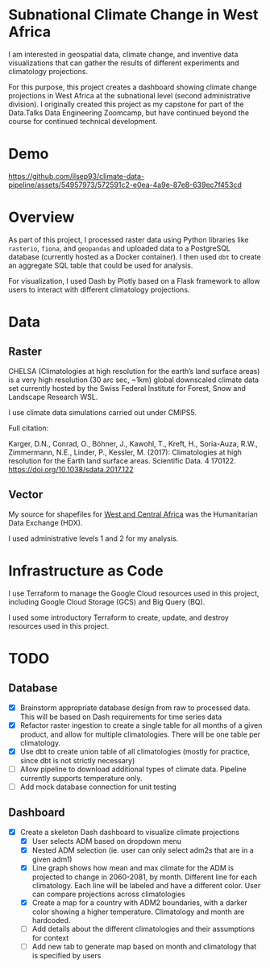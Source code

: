 # Subnational Climate Change in West Africa

I am interested in geospatial data, climate change, and inventive data visualizations that can gather the results of different experiments and climatology projections.

For this purpose, this project creates a dashboard showing climate change projections in West Africa at the subnational level (second administrative division). I originally created this project as my capstone for part of the Data.Talks Data Engineering Zoomcamp, but have continued beyond the course for continued technical development.

# Demo

https://github.com/ilsep93/climate-data-pipeline/assets/54957973/572591c2-e0ea-4a9e-87e8-639ec7f453cd

# Overview

As part of this project, I processed raster data using Python libraries like `rasterio`, `fiona`, and `geopandas` and uploaded data to a PostgreSQL database (currently hosted as a Docker container). I then used `dbt` to create an aggregate SQL table that could be used for analysis.

For visualization, I used Dash by Plotly based on a Flask framework to allow users to interact with different climatology projections.

# Data

## Raster

CHELSA (Climatologies at high resolution for the earth’s land surface areas) is a very high resolution (30 arc sec, ~1km) global downscaled climate data set currently hosted by the Swiss Federal Institute for Forest, Snow and Landscape Research WSL.

I use climate data simulations carried out under CMIPS5.

Full citation:

 Karger, D.N., Conrad, O., Böhner, J., Kawohl, T., Kreft, H., Soria-Auza, R.W., Zimmermann, N.E., Linder, P., Kessler, M. (2017): Climatologies at high resolution for the Earth land surface areas. Scientific Data. 4 170122. https://doi.org/10.1038/sdata.2017.122

 ## Vector

My source for shapefiles for [West and Central Africa](https://data.humdata.org/dataset/west-and-central-africa-administrative-boundaries-levels) was the Humanitarian Data Exchange (HDX).

I used administrative levels 1 and 2 for my analysis.

# Infrastructure as Code

I use Terraform to manage the Google Cloud resources used in this project, including Google Cloud Storage (GCS) and Big Query (BQ).

I used some introductory Terraform to create, update, and destroy resources used in this project.

# TODO

## Database

- [X] Brainstorm appropriate database design from raw to processed data. This will be based on Dash requirements for time series data
- [X] Refactor raster ingestion to create a single table for all months of a given product, and allow for multiple climatologies. There will be one table per climatology.
 - [X] Use dbt to create union table of all climatologies (mostly for practice, since dbt is not strictly necessary)
 - [ ] Allow pipeline to download additional types of climate data. Pipeline currently supports temperature only.
 - [ ] Add mock database connection for unit testing

## Dashboard

- [X] Create a skeleton Dash dashboard to visualize climate projections
  - [X] User selects ADM based on dropdown menu
  - [X] Nested ADM selection (ie. user can only select adm2s that are in a given adm1)
  - [X] Line graph shows how mean and max climate for the ADM is projected to change in 2060-2081, by month. Different line for each climatology. Each line will be labeled and have a different color. User can compare projections across climatologies
  - [X] Create a map for a country with ADM2 boundaries, with a darker color showing a higher temperature. Climatology and month are hardcoded.
  - [ ] Add details about the different climatologies and their assumptions for context
  - [ ] Add new tab to generate map based on month and climatology that is specified by users

